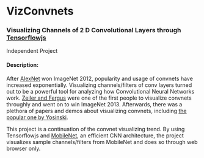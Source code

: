 # VizConvnets
### Visualizing Channels of 2 D Convolutional Layers through [Tensorflowjs](https://js.tensorflow.org)
Independent Project

#### Description:
After [AlexNet](https://papers.nips.cc/paper/4824-imagenet-classification-with-deep-convolutional-neural-networks.pdf) won ImageNet 2012, popularity and usage of convnets have increased exponentially.
Visualizing channels/filters of conv layers turned out to be a powerful tool for analyzing how Convolutional Neural Networks work. [Zeiler and Fergus](https://arxiv.org/pdf/1311.2901.pdf) were one of the first people to visualize convnets throughly and went on to win ImageNet 2013.
Afterwards, there was a plethora of papers and demos about visualizing convnets, including [the popular one by Yosinski](http://yosinski.com/deepvis).

This project is a continuation of the convnet visualizing trend. By using Tensorflowjs and [MobileNet](https://arxiv.org/abs/1704.04861), an efficient CNN architecture, the project visualizes sample channels/filters from MobileNet and does so through web browser only.
